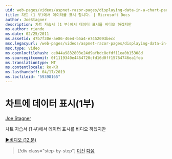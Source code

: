 ```yaml
---
uid: web-pages/videos/aspnet-razor-pages/displaying-data-in-a-chart-part-1
title: 차트 (1 부)에서 데이터를 표시 합니다. | Microsoft Docs
author: JoeStagner
description: 차트 자습서 (1 부)에서 데이터 표시를 비디오 하겠지만
ms.author: riande
ms.date: 02/25/2011
ms.assetid: 47b7f30e-ae86-46e4-b5a4-e7452093becc
msc.legacyurl: /web-pages/videos/aspnet-razor-pages/displaying-data-in-a-chart-part-1
msc.type: video
ms.openlocfilehash: ce044a9832803e24d9afbdc8efdf11ea0b15308d
ms.sourcegitcommit: 0f1119340e4464720cfd16d0ff15764746ea1fea
ms.translationtype: MT
ms.contentlocale: ko-KR
ms.lasthandoff: 04/17/2019
ms.locfileid: "59398165"
---
```

# <a name="displaying-data-in-a-chart-part-1"></a>차트에 데이터 표시(1부)

[Joe Stagner](https://github.com/JoeStagner)

차트 자습서 (1 부)에서 데이터 표시를 비디오 하겠지만

[&#9654;비디오 (12 분)](https://channel9.msdn.com/Blogs/ASP-NET-Site-Videos/displaying-data-in-a-chart-part-1)

> [!div class="step-by-step"]
> [이전](displaying-data-in-a-grid.md)
> [다음](displaying-data-in-a-chart-part-2.md)
